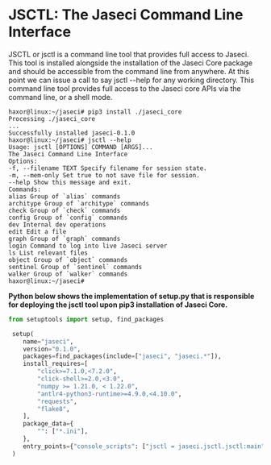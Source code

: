 # JSCTL: The Jaseci Command Line Interface

JSCTL or jsctl is a command line tool that provides full access to Jaseci. This tool is installed alongside the installation of the Jaseci Core package and should be accessible from the command line from anywhere.  At this point we can issue a call to say jsctl --help for any working directory. This command line tool provides full access to the Jaseci core APIs via the command line, or a shell mode.

```
haxor@linux:~/jaseci# pip3 install ./jaseci_core
Processing ./jaseci_core
...
Successfully installed jaseci-0.1.0
haxor@linux:~/jaseci# jsctl --help
Usage: jsctl [OPTIONS] COMMAND [ARGS]...
The Jaseci Command Line Interface
Options:
-f, --filename TEXT Specify filename for session state.
-m, --mem-only Set true to not save file for session.
--help Show this message and exit.
Commands:
alias Group of `alias` commands
architype Group of `architype` commands
check Group of `check` commands
config Group of `config` commands
dev Internal dev operations
edit Edit a file
graph Group of `graph` commands
login Command to log into live Jaseci server
ls List relevant files
object Group of `object` commands
sentinel Group of `sentinel` commands
walker Group of `walker` commands
haxor@linux:~/jaseci#
```

**Python below shows the implementation of setup.py that is responsible for deploying the jsctl tool upon pip3 installation of Jaseci Core.**

```py
from setuptools import setup, find_packages

 setup(
    name="jaseci",
    version="0.1.0",
    packages=find_packages(include=["jaseci", "jaseci.*"]),
    install_requires=[
        "click>=7.1.0,<7.2.0",
        "click-shell>=2.0,<3.0",
        "numpy >= 1.21.0, < 1.22.0",
        "antlr4-python3-runtime>=4.9.0,<4.10.0",
        "requests",
        "flake8",
    ],
    package_data={
        "": ["*.ini"],
    },
    entry_points={"console_scripts": ["jsctl = jaseci.jsctl.jsctl:main"→ ]},
 )
```